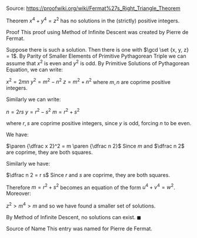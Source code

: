 # 

Source: https://proofwiki.org/wiki/Fermat%27s_Right_Triangle_Theorem

Theorem
$x^4 + y^4 = z^2$ has no solutions in the (strictly) positive integers.


Proof
This proof using Method of Infinite Descent was created by Pierre de Fermat.

Suppose there is such a solution.
Then there is one with $\gcd \set {x, y, z} = 1$.
By Parity of Smaller Elements of Primitive Pythagorean Triple we can assume that $x^2$ is even and $y^2$ is odd.
By Primitive Solutions of Pythagorean Equation, we can write:

$x^2 = 2 m n$
$y^2 = m^2 - n^2$
$z = m^2 + n^2$
where $m, n$ are coprime positive integers.

Similarly we can write:

$n = 2 r s$
$y = r^2 - s^2$
$m = r^2 + s^2$

where $r, s$ are coprime positive integers, since $y$ is odd, forcing $n$ to be even.

We have:

$\paren {\dfrac x 2}^2 = m \paren {\dfrac n 2}$
Since $m$ and $\dfrac n 2$ are coprime, they are both squares.

Similarly we have:

$\dfrac n 2 = r s$
Since $r$ and $s$ are coprime, they are both squares.

Therefore $m = r^2 + s^2$ becomes an equation of the form $u^4 + v^4 = w^2$.
Moreover:

$z^2 > m^4 > m$
and so we have found a smaller set of solutions.

By Method of Infinite Descent, no solutions can exist.
$\blacksquare$


Source of Name
This entry was named for Pierre de Fermat.





